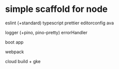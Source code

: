 # simple scaffold for node

eslint (+standard)
typescript
prettier
editorconfig
ava

logger (+pino, pino-pretty)
errorHandler

boot app

webpack

cloud build + gke
